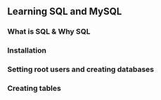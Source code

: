 ## Learning SQL and MySQL

### What is SQL & Why SQL 

### Installation 

### Setting root users and creating databases 

### Creating tables
